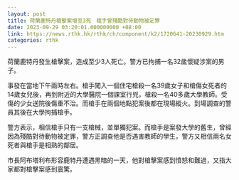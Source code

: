 ```yaml
---
layout: post
title: 荷蘭鹿特丹槍擊案增至3死　槍手曾殘酷對待動物被定罪
date: 2023-09-29 03:20:01.000000000 +08:00
link: https://news.rthk.hk/rthk/ch/component/k2/1720641-20230929.htm
categories: rthk
---
```


荷蘭鹿特丹發生槍擊案，造成至少3人死亡。警方已拘捕一名32歲懷疑涉案的男子。

事發在當地下午兩時左右。槍手闖入一個住宅槍殺一名39歲女子和槍傷女死者的14歲女兒後，再到附近的大學醫院一個課室行兇，槍殺一名40多歲大學教師。受傷的少女送院後傷重不治。而槍手在兩個地點犯案後都在現場縱火。到場調查的警員其後在大學拘捕槍手。

警方表示，相信槍手只有一支槍械，並單獨犯案。而槍手是案發大學的舊生，曾經因為殘酷對待動物被定罪，警方正調查他是否遇害教師的學生，警方又相信兩名女死者與槍手是相熟的鄰居。

市長阿布塔利布形容鹿特丹遭遇黑暗的一天，他對槍擊案感到憤怒和難過，又指大家都對槍擊案感到震驚。
